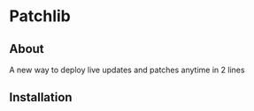 # Patchlib
## About
A new way to deploy live updates and patches anytime in 2 lines
## Installation
